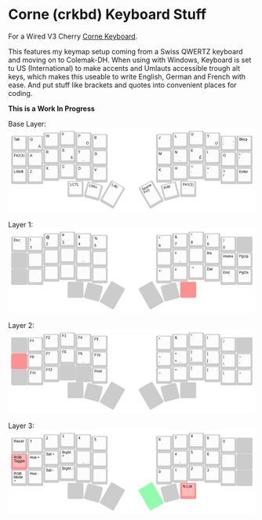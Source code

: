 # Corne (crkbd) Keyboard Stuff
For a Wired V3 Cherry [Corne Keyboard](https://github.com/foostan/crkbd/).

This features my keymap setup coming from a Swiss QWERTZ keyboard and moving on to Colemak-DH.
When using with Windows, Keyboard is set tu US (International) to make accents and Umlauts accessible trough alt keys, which
makes this useable to write English, German and French with ease.
And put stuff like brackets and quotes into convenient places for coding.

**This is a Work In Progress**

Base Layer:
![BaseLayer](/keymap-visuals/corne,-default-colemak-dh-international.jpg)

Layer 1:
![Layer 1](/keymap-visuals/corne,-layer-1.jpg)

Layer 2:
![Layer 2](/keymap-visuals/corne,-layer-2.jpg)

Layer 3:
![Layer 3](/keymap-visuals/corne,-layer-3.jpg)

